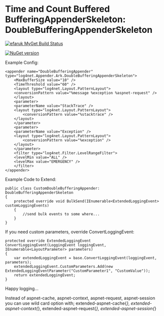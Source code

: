 Time and Count Buffered BufferingAppenderSkeleton: DoubleBufferingAppenderSkeleton
===================
[![efaruk MyGet Build Status](https://www.myget.org/BuildSource/Badge/efaruk?identifier=80412953-5b8c-4baf-bc52-a5331755bdef)](https://www.myget.org/)

[![NuGet version](https://badge.fury.io/nu/log4net.Appender.Extended.svg)](https://badge.fury.io/nu/log4net.Appender.Extended)

Example Config:

	<appender name="DoubleBufferingAppender" type="log4net.Appender.Ark.DoubleBufferingAppenderSkeleton">
	    <MaxBufferSize value="10" />
	    <TimeThreshold value="60" />
	    <layout type="log4net.Layout.PatternLayout">
	    <conversionPattern value="%message %exception %aspnet-request" />
	    </layout>
	    <parameter>
	    <parameterName value="StackTrace" />
	    <layout type="log4net.Layout.PatternLayout">
	        <conversionPattern value="%stacktrace" />
	    </layout>
	    </parameter>
	    <parameter>
	    <parameterName value="Exception" />
	    <layout type="log4net.Layout.PatternLayout">
	        <conversionPattern value="%exception" />
	    </layout>
	    </parameter>
	    <filter type="log4net.Filter.LevelRangeFilter">
	    <levelMin value="ALL" />
	    <levelMax value="EMERGENCY" />
	    </filter>
	</appender>


Example Code to Extend:

	public class CustomDoubleBufferingAppender: DoubleBufferingAppenderSkeleton
    {
        protected override void BulkSend(IEnumerable<ExtendedLoggingEvent> customLoggingEvents)
        {
            //send bulk events to some where...
        }
    }

If you need custom parameters, override ConvertLoggingEvent:

	
	protected override ExtendedLoggingEvent ConvertLoggingEvent(LoggingEvent loggingEvent, IEnumerable<LayoutParameter> parameters)
    {
        var extendedLoggingEvent = base.ConvertLoggingEvent(loggingEvent, parameters);
        extendedLoggingEvent.CustomParameters.Add(new ExtendedLoggingEventParameter("CustomParameter1", "CustomValue"));
        return extendedLoggingEvent;
    }

Happy logging...

Instead of aspnet-cache, aspnet-context, aspnet-request, aspnet-session you can use wild card option with; extended-aspnet-cache{*}, extended-aspnet-context{*}, extended-aspnet-request{*}, extended-aspnet-session{*}
